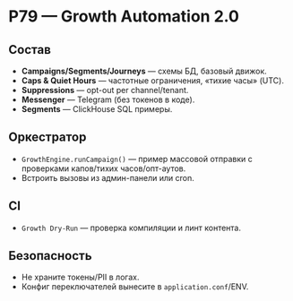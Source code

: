 # P79 — Growth Automation 2.0

## Состав
- **Campaigns/Segments/Journeys** — схемы БД, базовый движок.
- **Caps & Quiet Hours** — частотные ограничения, «тихие часы» (UTC).
- **Suppressions** — opt-out per channel/tenant.
- **Messenger** — Telegram (без токенов в коде).
- **Segments** — ClickHouse SQL примеры.

## Оркестратор
- `GrowthEngine.runCampaign()` — пример массовой отправки с проверками капов/тихих часов/опт-аутов.
- Встроить вызовы из админ-панели или cron.

## CI
- `Growth Dry-Run` — проверка компиляции и линт контента.

## Безопасность
- Не храните токены/PII в логах.
- Конфиг переключателей вынесите в `application.conf`/ENV.
